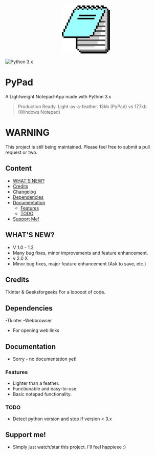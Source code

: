 <p align="center">
  <br>
    <img src="/PyPad/PyPad.png" width="150"/>
  <br>
</p>

![Python 3.x](https://img.shields.io/badge/python-3.x-yellow.svg)

# PyPad
A Lightweight Notepad-App made with Python 3.x

> Production Ready. Light-as-a-feather.
> 13kb (PyPad) vs 177kb (Windows Notepad)

# WARNING
This project is still being maintained. Please feel free to submit a pull request or two.


## Content
- [WHAT'S NEW?](#whats-new)
- [Credits](#credits)
- [Changelog](https://github.com/mime-r/PyPad/blob/master/PyPad/Changelog.md)
- [Dependencies](#dependencies)
- [Documentation](#documentation)
  - [Features](#features)
  - [TODO](#TODO)
- [Support Me!](#support-me)

## WHAT'S NEW?
- V 1.0 - 1.2 
 - Many bug fixes, minor improvements and feature enhancement.
- v 2.0 X
 - Minor bug fixes, major feature enhancement (Ask to save, etc.) 

## Credits
Tkinter & Geeksforgeeks
For a looooot of code.
  
## Dependencies
-Tkinter
-Webbrowser
 - For opening web links

## Documentation
- Sorry - no documentation yet!

### Features
- Lighter than a feather.
- Functionable and easy-to-use.
- Basic notepad functionality.

### TODO
- Detect python version and stop if version < 3.x

## Support me!
- Simply just watch/star this project. I'll feel happieee :)

